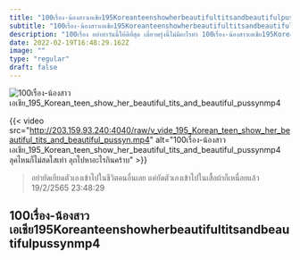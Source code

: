 ```yaml
---
title: "100เรื่อง-น้องสาวเอเชีย195Koreanteenshowherbeautifultitsandbeautifulpussynmp4"
subtitle: "100เรื่อง-น้องสาวเอเชีย195Koreanteenshowherbeautifultitsandbeautifulpussynmp4 คนส่วนมากชอบความเป็นธรรม แต่ทำไมนะ...เราถึงชอบความเป็นเธอ"
description: "100เรื่อง อย่าทำวันนี้ให้ดีที่สุด เดี๋ยวพรุ่งนี้ไม่มีอะไรทำ 100เรื่อง-น้องสาวเอเชีย195Koreanteenshowherbeautifultitsandbeautifulpussynmp4 19/2/2565 23:48:29"
date: 2022-02-19T16:48:29.162Z
image: ""
type: "regular"
draft: false
---
```


![100เรื่อง-น้องสาวเอเชีย_195_Korean_teen_show_her_beautiful_tits_and_beautiful_pussynmp4](http://203.159.93.240:4040/raw/v_vide_195_Korean_teen_show_her_beautiful_tits_and_beautiful_pussyn.jpg)

{{< video src="http://203.159.93.240:4040/raw/v_vide_195_Korean_teen_show_her_beautiful_tits_and_beautiful_pussyn.mp4" alt="100เรื่อง-น้องสาวเอเชีย_195_Korean_teen_show_her_beautiful_tits_and_beautiful_pussynmp4 ลุคไหนก็ไม่สดใสเท่า ลุกไปหาอะไรกินคร้าบ" >}}


> อย่ายัดเยียดตัวเองเข้าไปในชีวิตคนอื่นเลย แค่ยัดตัวเองเข้าไปในเสื้อผ้าก็เหนื่อยแล้ว 19/2/2565 23:48:29

## 100เรื่อง-น้องสาวเอเชีย195Koreanteenshowherbeautifultitsandbeautifulpussynmp4
